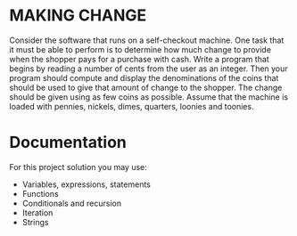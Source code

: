 # MAKING CHANGE

Consider the software that runs on a self-checkout machine. One task that it must be able to perform is to determine how much change to provide when the shopper pays
for a purchase with cash.
Write a program that begins by reading a number of cents from the user as an
integer. Then your program should compute and display the denominations of the coins that should be used to give that amount of change to the shopper. The change should be given using as few coins as possible. Assume that the machine is loaded with pennies, nickels, dimes, quarters, loonies and toonies.

# Documentation

For this project solution you may use:

- Variables, expressions, statements
- Functions
- Conditionals and recursion
- Iteration
- Strings
